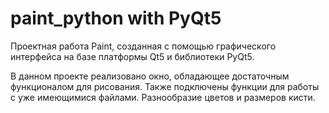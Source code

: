 # paint_python with PyQt5
Проектная работа Paint, созданная с помощью графического интерфейса на базе платформы Qt5 и библиотеки PyQt5.

В данном проекте реализовано окно, обладающее достаточным функционалом для рисования. Также подключены функции для работы с уже имеющимися файлами.
Разнообразие цветов и размеров кисти.

